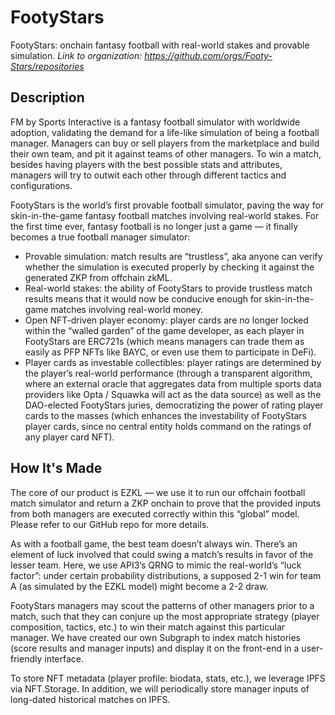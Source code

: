 # FootyStars
FootyStars: onchain fantasy football with real-world stakes and provable simulation.
_Link to organization: https://github.com/orgs/Footy-Stars/repositories_

## Description
FM by Sports Interactive is a fantasy football simulator with worldwide adoption, validating the demand for a life-like simulation of being a football manager. Managers can buy or sell players from the marketplace and build their own team, and pit it against teams of other managers. To win a match, besides having players with the best possible stats and attributes, managers will try to outwit each other through different tactics and configurations. 

FootyStars is the world’s first provable football simulator, paving the way for skin-in-the-game fantasy football matches involving real-world stakes. For the first time ever, fantasy football is no longer just a game — it finally becomes a true football manager simulator:

- Provable simulation: match results are “trustless”, aka anyone can verify whether the simulation is executed properly by checking it against the generated ZKP from offchain zkML.
- Real-world stakes: the ability of FootyStars to provide trustless match results means that it would now be conducive enough for skin-in-the-game matches involving real-world money.
- Open NFT-driven player economy: player cards are no longer locked within the “walled garden” of the game developer, as each player in FootyStars are ERC721s (which means managers can trade them as easily as PFP NFTs like BAYC, or even use them to participate in DeFi).
- Player cards as investable collectibles: player ratings are determined by the player’s real-world performance (through a transparent algorithm, where an external oracle that aggregates data from multiple sports data providers like Opta / Squawka will act as the data source) as well as the DAO-elected FootyStars juries, democratizing the power of rating player cards to the masses (which enhances the investability of FootyStars player cards, since no central entity holds command on the ratings of any player card NFT).

## How It's Made
The core of our product is EZKL — we use it to run our offchain football match simulator and return a ZKP onchain to prove that the provided inputs from both managers are executed correctly within this “global” model. Please refer to our GitHub repo for more details.

As with a football game, the best team doesn’t always win. There’s an element of luck involved that could swing a match’s results in favor of the lesser team. Here, we use API3’s QRNG to mimic the real-world’s “luck factor”: under certain probability distributions, a supposed 2-1 win for team A (as simulated by the EZKL model) might become a 2-2 draw.

FootyStars managers may scout the patterns of other managers prior to a match, such that they can conjure up the most appropriate strategy (player composition, tactics, etc.) to win their match against this particular manager. We have created our own Subgraph to index match histories (score results and manager inputs) and display it on the front-end in a user-friendly interface.

To store NFT metadata (player profile: biodata, stats, etc.), we leverage IPFS via NFT.Storage. In addition, we will periodically store manager inputs of long-dated historical matches on IPFS.
